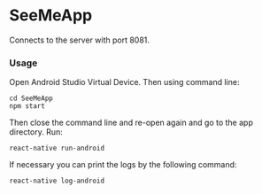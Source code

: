 # SeeMeApp

Connects to the server with port 8081.

### Usage

Open Android Studio Virtual Device. Then using command line:
```
cd SeeMeApp
npm start
```

Then close the command line and re-open again and go to the app directory.
Run:
```
react-native run-android
```

If necessary you can print the logs by the following command:
```
react-native log-android
```
